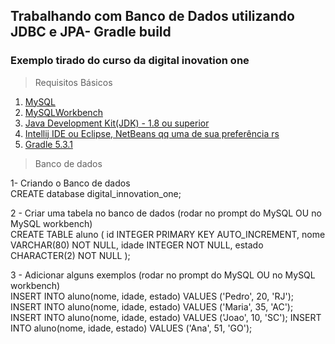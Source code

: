 ## Trabalhando com Banco de Dados utilizando JDBC e JPA- Gradle build
### Exemplo tirado do curso da digital inovation one

> Requisitos Básicos

1. [MySQL](https://www.mysql.com/downloads/)
2. [MySQLWorkbench](https://www.mysql.com/products/workbench/)
2. [Java Development Kit(JDK) - 1.8 ou superior](https://www.oracle.com/java/technologies/javase-downloads.html)
3. [Intellij IDE ou Eclipse, NetBeans qq uma de sua preferência rs](https://www.jetbrains.com/idea/download/)
4. [Gradle 5.3.1](https://gradle.org/install/)



 > Banco de dados 
 
1- Criando o Banco de dados 
<br/>
CREATE database digital_innovation_one;


2 - Criar uma tabela no banco de dados (rodar no prompt do MySQL OU no MySQL workbench)<br/>
CREATE TABLE aluno (
    id INTEGER PRIMARY KEY AUTO_INCREMENT,
    nome VARCHAR(80) NOT NULL,
    idade INTEGER NOT NULL,
    estado CHARACTER(2) NOT NULL
);

3 - Adicionar alguns exemplos (rodar no prompt do MySQL OU no MySQL workbench)<br/>
INSERT INTO aluno(nome, idade, estado) VALUES ('Pedro', 20, 'RJ');
INSERT INTO aluno(nome, idade, estado) VALUES ('Maria', 35, 'AC');
INSERT INTO aluno(nome, idade, estado) VALUES ('Joao', 10, 'SC');
INSERT INTO aluno(nome, idade, estado) VALUES ('Ana', 51, 'GO');
